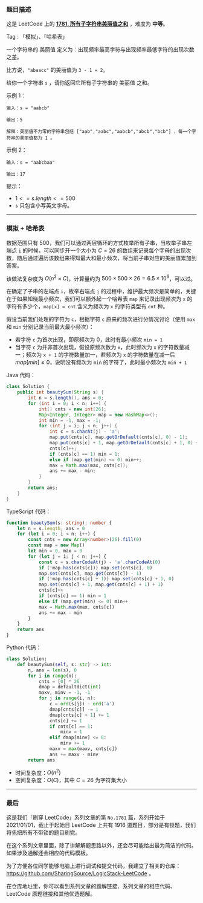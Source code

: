 ### 题目描述

这是 LeetCode 上的 **[1781. 所有子字符串美丽值之和](https://acoier.com/2022/12/12/1780.%20%E5%88%A4%E6%96%AD%E4%B8%80%E4%B8%AA%E6%95%B0%E5%AD%97%E6%98%AF%E5%90%A6%E5%8F%AF%E4%BB%A5%E8%A1%A8%E7%A4%BA%E6%88%90%E4%B8%89%E7%9A%84%E5%B9%82%E7%9A%84%E5%92%8C%EF%BC%88%E4%B8%AD%E7%AD%89%EF%BC%89/)** ，难度为 **中等**。

Tag : 「模拟」、「哈希表」



一个字符串的 美丽值 定义为：出现频率最高字符与出现频率最低字符的出现次数之差。

比方说，`"abaacc"` 的美丽值为 `3 - 1 = 2`。

给你一个字符串 `s` ，请你返回它所有子字符串的 美丽值 之和。

示例 1：
```
输入：s = "aabcb"

输出：5

解释：美丽值不为零的字符串包括 ["aab","aabc","aabcb","abcb","bcb"] ，每一个字符串的美丽值都为 1 。
```
示例 2：
```
输入：s = "aabcbaa"

输出：17
```

提示：
* $1 <= s.length <= 500$
* `s` 只包含小写英文字母。

---

### 模拟 + 哈希表

数据范围只有 $500$，我们可以通过两层循环的方式枚举所有子串，当枚举子串左端点 `i` 的时候，可以同步开一个大小为 $C = 26$ 的数组来记录每个字母的出现次数，随后通过遍历该数组来得知最大和最小频次，将当前子串对应的美丽值累加到答案。

该做法复杂度为 $O(n^2 \times C)$，计算量约为 $500 \times 500 \times 26 = 6.5 \times 10^6$，可以过。

在确定了子串的左端点 `i`，枚举右端点 `j` 的过程中，维护最大频次是简单的，关键在于如果知晓最小频次，我们可以额外起一个哈希表 `map` 来记录出现频次为 `x` 的字符有多少个，`map[x] = cnt` 含义为频次为 `x` 的字符类型有 `cnt` 种。

假设当前我们处理的字符为 `c`，根据字符 `c` 原来的频次进行分情况讨论（使用 `max` 和 `min` 分别记录当前最大最小频次）：

* 若字符 `c` 为首次出现，即原频次为 $0$，此时有最小频次 `min = 1`
* 当字符 `c` 为并非首次出现，假设原频次数为 `x`，此时频次为 `x` 的字符数量减一；频次为 `x + 1` 的字符数量加一，若频次为 `x` 的字符数量在减一后 $map[min] \leq 0$，说明没有频次为 `min` 的字符了，此时最小频次为 `min + 1`

Java 代码：
```Java 
class Solution {
    public int beautySum(String s) {
        int n = s.length(), ans = 0;
        for (int i = 0; i < n; i++) {
            int[] cnts = new int[26];
            Map<Integer, Integer> map = new HashMap<>();
            int min = -1, max = -1;
            for (int j = i; j < n; j++) {
                int c = s.charAt(j) - 'a';
                map.put(cnts[c], map.getOrDefault(cnts[c], 0) - 1);
                map.put(cnts[c] + 1, map.getOrDefault(cnts[c] + 1, 0) + 1);
                cnts[c]++;
                if (cnts[c] == 1) min = 1;
                else if (map.get(min) <= 0) min++;
                max = Math.max(max, cnts[c]);
                ans += max - min;
            }
        }
        return ans;
    }
}
```
TypeScript 代码：
```TypeScript 
function beautySum(s: string): number {
    let n = s.length, ans = 0
    for (let i = 0; i < n; i++) {
        const cnts = new Array<number>(26).fill(0)
        const map = new Map()
        let min = 0, max = 0
        for (let j = i; j < n; j++) {
            const c = s.charCodeAt(j) - 'a'.charCodeAt(0)
            if (!map.has(cnts[c])) map.set(cnts[c], 0)
            map.set(cnts[c], map.get(cnts[c]) - 1)
            if (!map.has(cnts[c] + 1)) map.set(cnts[c] + 1, 0)
            map.set(cnts[c] + 1, map.get(cnts[c] + 1) + 1)
            cnts[c]++
            if (cnts[c] == 1) min = 1
            else if (map.get(min) <= 0) min++
            max = Math.max(max, cnts[c])
            ans += max - min
        }
    }
    return ans
}
```
Python 代码：
```Python 
class Solution:
    def beautySum(self, s: str) -> int:
        n, ans = len(s), 0
        for i in range(n):
            cnts = [0] * 26
            dmap = defaultdict(int)
            maxv, minv = -1, -1
            for j in range(i, n):
                c = ord(s[j]) - ord('a')
                dmap[cnts[c]] -= 1
                dmap[cnts[c] + 1] += 1
                cnts[c] += 1
                if cnts[c] == 1:
                    minv = 1
                elif dmap[minv] <= 0:
                    minv += 1
                maxv = max(maxv, cnts[c])
                ans += maxv - minv
        return ans
```
* 时间复杂度：$O(n^2)$
* 空间复杂度：$O(C)$，其中 $C = 26$ 为字符集大小

---

### 最后

这是我们「刷穿 LeetCode」系列文章的第 `No.1781` 篇，系列开始于 2021/01/01，截止于起始日 LeetCode 上共有 1916 道题目，部分是有锁题，我们将先把所有不带锁的题目刷完。

在这个系列文章里面，除了讲解解题思路以外，还会尽可能给出最为简洁的代码。如果涉及通解还会相应的代码模板。

为了方便各位同学能够电脑上进行调试和提交代码，我建立了相关的仓库：https://github.com/SharingSource/LogicStack-LeetCode 。

在仓库地址里，你可以看到系列文章的题解链接、系列文章的相应代码、LeetCode 原题链接和其他优选题解。

